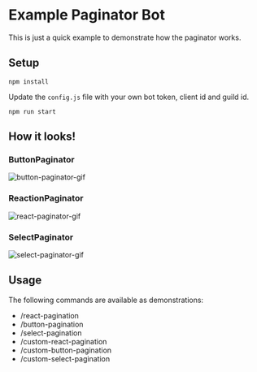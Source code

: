 # Example Paginator Bot

This is just a quick example to demonstrate how the paginator works.

## Setup

```
npm install
```
Update the `config.js` file with your own bot token, client id and guild id.
```
npm run start
```

## How it looks!

### ButtonPaginator

![button-paginator-gif](https://i.imgur.com/oeGcCOS.gif)

### ReactionPaginator

![react-paginator-gif](https://imgur.com/A9Wj2fX.gif)

### SelectPaginator

![select-paginator-gif](https://imgur.com/ljN7Nar.gif)

## Usage

The following commands are available as demonstrations:

- /react-pagination
- /button-pagination
- /select-pagination
- /custom-react-pagination
- /custom-button-pagination
- /custom-select-pagination